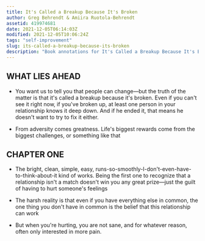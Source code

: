 ```yaml
---
title: It's Called a Breakup Because It's Broken
author: Greg Behrendt & Amiira Ruotola-Behrendt
assetid: 419974681
date: 2021-12-05T06:14:03Z
modified: 2021-12-05T10:06:24Z
tags: "self-improvement"
slug: its-called-a-breakup-because-its-broken
description: "Book annotations for It's Called a Breakup Because It's Broken by Greg Behrendt & Amiira Ruotola-Behrendt"
---
```


## WHAT LIES AHEAD

*  You want us to tell you that people can change—but the truth of the matter is that it's called a breakup because it's broken. Even if you can't see it right now, if you've broken up, at least one person in your relationship knows it deep down. And if he ended it, that means he doesn't want to try to fix it either.

*  From adversity comes greatness. Life's biggest rewards come from the biggest challenges, or something like that

## CHAPTER ONE

*  The bright, clean, simple, easy, runs-so-smoothly-I-don't-even-have-to-think-about-it kind of works. Being the first one to recognize that a relationship isn't a match doesn't win you any great prize—just the guilt of having to hurt someone's feelings

*  The harsh reality is that even if you have everything else in common, the one thing you don't have in common is the belief that this relationship can work

*  But when you're hurting, you are not sane, and for whatever reason, often only interested in more pain.

